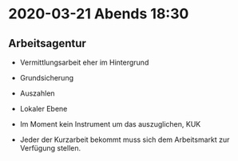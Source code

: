 # 2020-03-21 Abends 18:30

## Arbeitsagentur

- Vermittlungsarbeit eher im Hintergrund
- Grundsicherung
- Auszahlen
- Lokaler Ebene
- Im Moment kein Instrument um das auszuglichen, KUK

- Jeder der Kurzarbeit bekommt muss sich dem Arbeitsmarkt zur Verfügung stellen.

## 